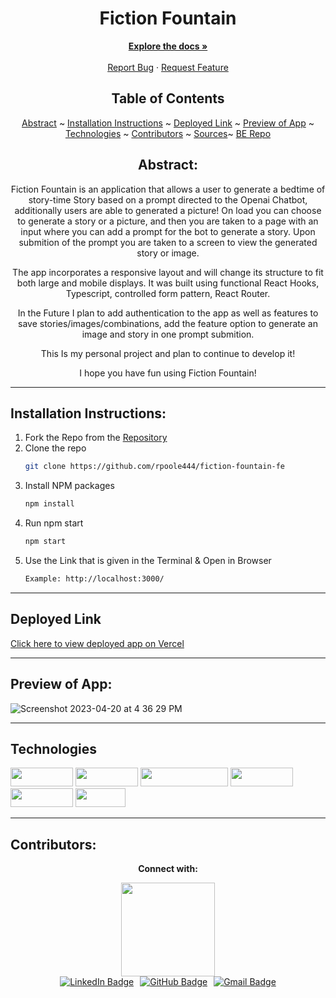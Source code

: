 <div align="center">
<h1> Fiction Fountain </h1>
</div>
  <p align="center">
    <a href="https://github.com/rpoole444/fiction-fountain-fe"><strong>Explore the docs »</strong></a>
    <br />
    <br />
    <a href="https://github.com/rpoole444/fiction-fountain-fe/issues">Report Bug</a>
    ·
    <a href="[https://github.com/rpoole444/fiction-fountain-fe/issues](https://github.com/rpoole444/fiction-fountain-fe/issues)">Request Feature</a>
  </p>

</div>

<div align="center">

## Table of Contents

[Abstract](#abstract) ~
[Installation Instructions](#installation-instructions) ~
[Deployed Link](#deployed-link) ~
[Preview of App](#preview-of-app) ~
[Technologies](#technologies) ~
[Contributors](#contributors) ~
[Sources](#sources)~
[BE Repo](https://github.com/grant-guru/grant_guru_be)

</div>

<div align="center">

## Abstract:

[//]: <> (Briefly describe what you built and its features. What problem is the app solving? How does this application solve that problem?)

  Fiction Fountain is an application that allows a user to generate a bedtime of story-time Story based on a prompt directed to the Openai Chatbot, additionally users are able to generated a picture!  On load you can choose to generate a story or a picture, and then you are taken to a page with an input where you can add a prompt for the bot to generate a story.  Upon submition of the prompt you are taken to a screen to view the generated story or image.

  The app incorporates a responsive layout and will change its structure to fit both large and mobile displays. It was built using functional React Hooks, Typescript, controlled form pattern, React Router. 

  In the Future I plan to add authentication to the app as well as features to save stories/images/combinations, add the feature option to generate an image and story in one prompt submition.
  
This Is my personal project and plan to continue to develop it!

I hope you have fun using Fiction Fountain!

  
</div>

---

## Installation Instructions:

[//]: <> (What steps does a person have to take to get your app cloned down and running?)

1. Fork the Repo from the [Repository](https://github.com/grant-guru/grant-guru-fe)
2. Clone the repo
   ```sh
   git clone https://github.com/rpoole444/fiction-fountain-fe
   ```
3. Install NPM packages
   ```sh
   npm install
   ```
4. Run npm start
   ```sh
   npm start
   ```
5. Use the Link that is given in the Terminal & Open in Browser
   ```sh
   Example: http://localhost:3000/
   ```

---
  
## Deployed Link

[Click here to view deployed app on Vercel](https://fiction-fountain-fe.vercel.app/)

---

## Preview of App:
[//]: <> (Provide ONE gif or screenshot of your application - choose the "coolest" piece of functionality to show off.)


![Screenshot 2023-04-20 at 4 36 29 PM](https://user-images.githubusercontent.com/111818942/233493060-17a69326-c2ca-4121-a0bf-34d2f0970b59.png)


---

## Technologies

<div>
  <img src="https://img.shields.io/badge/TS-Typescript-blue" width="100" height="30" >
  <img src="https://img.shields.io/badge/-react-333333?logo=react&style=for-the-badge" width="100" height="30"/>
  <img src="https://img.shields.io/badge/-react%20router-f44250?logo=react%20router&logoColor=white&style=for-the-badge" width="140" height="30"/>
  <img src="https://img.shields.io/badge/-CSS3-315780?logo=css3&style=for-the-badge" width="100" height="30"/>
  <img src="https://img.shields.io/badge/-HTML-315780?logo=html&style=for-the-badge" width="100" height="30"/>
  <img src="https://img.shields.io/badge/-npm-c12127?logo=npm&logoColor=white&style=for-the-badge" width="80"  height="30"/>
</div>

---

## Contributors:

[//]: <> (Who worked on this application? Link to their GitHubs.)

<div align="center">
  <p><strong>Connect with:</strong></p>
  <div style="display: flex; justify-content: center;">
    <img src="https://user-images.githubusercontent.com/111818942/233493369-1b94cce7-0813-4dbc-aff0-046afef9b78d.jpg" height="150" width="150">
  </div>
  <div style="display: flex; justify-content: center; gap: 10px;">
    <a href="https://www.linkedin.com/in/reid-poole/"> 
      <img src="https://img.shields.io/badge/LinkedIn-blue?style=for-the-badge&logo=linkedin&logoColor=white" alt="LinkedIn Badge"/>
    </a>
    <a href="https://github.com/rpoole444">
      <img src="https://img.shields.io/badge/-github-black?style=for-the-badge&logo=github&logoColor=white" alt="GitHub Badge">
    </a>
    <a href="mailto: poole.reid@gmail.com">
      <img src="https://img.shields.io/badge/-gmail-red?style=for-the-badge&logo=gmail&logoColor=white" alt="Gmail Badge">
    </a>
  </div>
</div>





